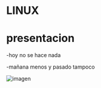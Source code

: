 # LINUX
# presentacion

-hoy no se hace nada 

-mañana menos y pasado tampoco

![imagen](images.jpg)


